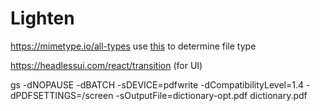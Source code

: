 # Lighten

https://mimetype.io/all-types 
use [this](https://gist.github.com/rayrutjes/db9b9ea8e02255d62ce2?permalink_comment_id=3418419#gistcomment-3418419) to determine file type

https://headlessui.com/react/transition (for UI)

gs -dNOPAUSE -dBATCH -sDEVICE=pdfwrite -dCompatibilityLevel=1.4 -dPDFSETTINGS=/screen -sOutputFile=dictionary-opt.pdf dictionary.pdf
